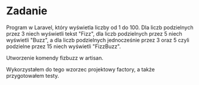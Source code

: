 # Zadanie
Program w Laravel, który wyświetla liczby od 1 do 100. Dla liczb podzielnych przez 3 niech wyświetli tekst "Fizz", dla liczb podzielnych przez 5 niech wyświetli "Buzz", a dla liczb podzielnych jednocześnie przez 3 oraz 5 czyli podzielne przez 15 niech wyświetli "FizzBuzz". 

Utworzenie komendy fizbuzz w artisan.

Wykorzystałem do tego wzorzec projektowy factory, a także przygotowałem testy.
